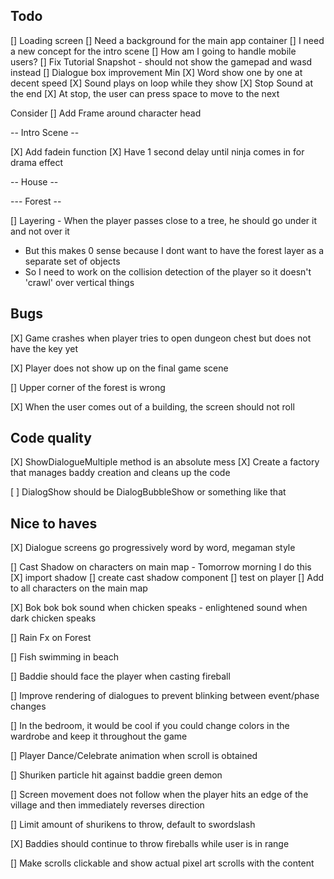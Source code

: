 
## Todo 
[] Loading screen
[] Need a background for the main app container
[] I need a new concept for the intro scene
[] How am I going to handle mobile users? 
[] Fix Tutorial Snapshot - should not show the gamepad and wasd instead
[] Dialogue box improvement
   Min
   [X] Word show one by one at decent speed
   [X] Sound plays on loop while they show
   [X] Stop Sound at the end
   [X] At stop, the user can press space to move to the next

   Consider
   [] Add Frame around character head
 
-- Intro Scene -- 

[X] Add fadein function
[X] Have 1 second delay until ninja comes in for drama effect
 
-- House --

--- Forest -- 

[] Layering - When the player passes close to a tree, he should go under it and not over it 
   - But this makes 0 sense because I dont want to have the forest layer as a separate set of objects 
   - So I need to work on the collision detection of the player so it doesn't 'crawl' over vertical things


## Bugs

[X] Game crashes when player tries to open dungeon 
chest but does not have the key yet

[X] Player does not show up on the final game scene

[] Upper corner of the forest is wrong

[X] When the user comes out of a building, the screen should not roll

## Code quality 

[X] ShowDialogueMultiple method is an absolute mess 
[X] Create a factory that manages baddy creation and cleans up the code

[ ] DialogShow should be DialogBubbleShow or something like that

## Nice to haves

[X] Dialogue screens go progressively word by word, megaman style

[] Cast Shadow on characters on main map - Tomorrow morning I do this
   [X] import shadow
   [] create cast shadow component
   [] test on player
   [] Add to all characters on the main map

[X] Bok bok bok sound when chicken speaks - enlightened sound when dark chicken speaks

[] Rain Fx on Forest

[] Fish swimming in beach

[] Baddie should face the player when casting fireball

[] Improve rendering of dialogues to prevent blinking between event/phase changes

[] In the bedroom, it would be cool if you could change colors in the wardrobe and keep it throughout the game 


[] Player Dance/Celebrate animation when scroll is obtained

[] Shuriken particle hit against baddie green demon

[] Screen movement does not follow when the player hits an edge of the village and then immediately reverses direction

[] Limit amount of shurikens to throw, default to swordslash 

[X] Baddies should continue to throw fireballs while user is in range

[] Make scrolls clickable and show actual pixel art scrolls with the content